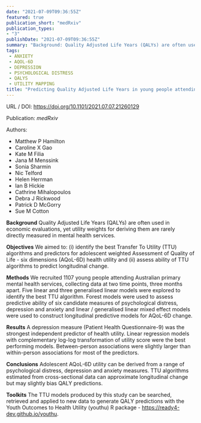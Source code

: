 ```yaml
---
date: "2021-07-09T09:36:55Z"
featured: true
publication_short: "medRxiv"
publication_types:
- "3"
publishDate: "2021-07-09T09:36:55Z"
summary: "Background: Quality Adjusted Life Years (QALYs) are often used in economic evaluations, yet utility weights for deriving them are rarely directly measured in mental health services. Objectives: We aimed to: (i) identify the best Transfer To Utility (TTU) algorithms and predictors for adolescent weighted Assessment of Quality of Life - six dimensions (AQoL-6D) health utility and (ii) assess ability of TTU algorithms to predict longitudinal change. Methods: We recruited 1107 young people attending Australian primary mental health services, collecting data at two time points, three months apart.  Five linear and three generalised linear models were explored to identify the best TTU algorithm..."
tags:
 - ANXIETY
 - AQOL-6D
 - DEPRESSION
 - PSYCHOLOGICAL DISTRESS
 - QALYS
 - UTILITY MAPPING
title: "Predicting Quality Adjusted Life Years in young people attending primary mental health services"
---
```


URL / DOI: https://doi.org/10.1101/2021.07.07.21260129

Publication: *medRxiv*

Authors:
 - Matthew P Hamilton
 - Caroline X Gao
 - Kate M Filia
 - Jana M Menssink
 - Sonia Sharmin
 - Nic Telford
 - Helen Herrman
 - Ian B Hickie
 - Cathrine Mihalopoulos
 - Debra J Rickwood
 - Patrick D McGorry
 - Sue M Cotton

**Background** 
Quality Adjusted Life Years (QALYs) are often used in economic evaluations, yet utility weights for deriving them are rarely directly measured in mental health services.

**Objectives** 
We aimed to: (i) identify the best Transfer To Utility (TTU) algorithms and predictors for adolescent weighted Assessment of Quality of Life - six dimensions (AQoL-6D) health utility and (ii) assess ability of TTU algorithms to predict longitudinal change.

**Methods** 
We recruited 1107 young people attending Australian primary mental health services, collecting data at two time points, three months apart. Five linear and three generalised linear models were explored to identify the best TTU algorithm. Forest models were used to assess predictive ability of six candidate measures of psychological distress, depression and anxiety and linear / generalised linear mixed effect models were used to construct longitudinal predictive models for AQoL-6D change.

**Results**
A depression measure (Patient Health Questionnaire-9) was the strongest independent predictor of health utility. Linear regression models with complementary log-log transformation of utility score were the best performing models. Between-person associations were slightly larger than within-person associations for most of the predictors.

**Conclusions**
Adolescent AQoL-6D utility can be derived from a range of psychological distress, depression and anxiety measures. TTU algorithms estimated from cross-sectional data can approximate longitudinal change but may slightly bias QALY predictions.

**Toolkits** 
The TTU models produced by this study can be searched, retrieved and applied to new data to generate QALY predictions with the Youth Outcomes to Health Utility (youthu) R package - https://ready4-dev.github.io/youthu.